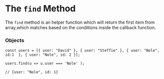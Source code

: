 # The `find` Method

The `find` method is an helper function which will return the first item from array,which matches based on the conditions inside the callback function.

### Objects

```
const users = [{ user: "David" }, { user: "Steffie" }, { user: "Nole", id:1  }, { user: "Nole", id: 2 }];

users.find(u => u.user === 'Nole' );

// {user: "Nole", id: 1}
```
